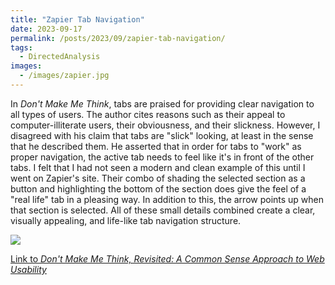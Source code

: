 ```yaml
---
title: "Zapier Tab Navigation"
date: 2023-09-17
permalink: /posts/2023/09/zapier-tab-navigation/
tags:
  - DirectedAnalysis
images:
  - /images/zapier.jpg
---
```


In _Don't Make Me Think_, tabs are praised for providing clear navigation to all types of users. The author cites reasons such as their appeal to computer-illiterate users, their obviousness, and their slickness. However, I disagreed with his claim that tabs are "slick" looking, at least in the sense that he described them. He asserted that in order for tabs to "work" as proper navigation, the active tab needs to feel like it's in front of the other tabs. I felt that I had not seen a modern and clean example of this until I went on Zapier's site. Their combo of shading the selected section as a button and highlighting the bottom of the section does give the feel of a "real life" tab in a pleasing way. In addition to this, the arrow points up when that section is selected. All of these small details combined create a clear, visually appealing, and life-like tab navigation structure.

<img src='/images/zapier-tabs.jpg'>

[Link to _Don't Make Me Think, Revisited: A Common Sense Approach to Web Usability_](https://www.amazon.com/Dont-Make-Think-Revisited-Usability/dp/0321965515/ref=sr_1_1?crid=2WTXEL380MCYF&keywords=dont+make+me+think+steve+krug&qid=1693977266&sprefix=dont+make+me+think%2Caps%2C169&sr=8-1)
